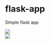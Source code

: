 # flask-app
Simple flask app



<img src="https://github.com/extsand/flask-app/workflows/CI-CD-Pipeline-to-AWS-EB/badge.svg?branch=master"><br>
<img src="https://github.com/adv4000/github-actions-part-2-cicd-to-aws/workflows/CI-CD-Pipeline-to-AWS-ElasticBeastalk/badge.svg?branch=master"><br>
